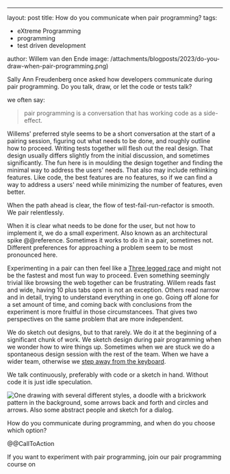 ---
layout: post
title: How do you communicate when pair programming?
tags:
- eXtreme Programming
- programming
- test driven development

author: Willem van den Ende
image: /attachments/blogposts/2023/do-you-draw-when-pair-programming.png)

Sally Ann Freudenberg once asked how developers communicate during pair
programming. Do you talk, draw, or let the code or tests talk?

we often say: 

> pair programming is a conversation that has working code as a side-effect.

Willems' preferred style seems to be a short conversation at the start of
a pairing session, figuring out what needs to be done, and roughly
outline how to proceed. Writing tests together 
will flesh out the real design. That design usually differs
slightly from the initial discussion, and sometimes significantly. The
fun here is in moulding the design together and finding the minimal way
to address the users' needs. That also may include rethinking features.
Like code, the best features are no features, so if we can find a way to
address a users' need while minimizing the number of features, even
better.

When the path ahead is clear, the flow of test-fail-run-refactor is smooth.
We pair relentlessly.

When it is clear what needs to be done for the user, but not how to
implement it, we do a small experiment. Also known as an architectural
spike @@reference. Sometimes it works to do it in a pair,
sometimes not. Different preferences for approaching a problem seem to
be most pronounced here. 

Experimenting in a pair can then feel like a [Three legged
race](http://fun.familyeducation.com/outdoor-games/activity/36835.html) and
might not be the fastest and most fun way to proceed. Even something seemingly
trivial like browsing the web together can be frustrating. Willem reads fast and
wide, having 10 plus tabs open is not an exception. Others read narrow and in
detail, trying to understand everything in one go. Going off alone for a set
amount of time, and coming back with conclusions from the experiment is more
fruitful in those circumstancees. That gives two perspectives on the same
problem that are more independent.

We do sketch out designs, but to that rarely. We do it at the beginning of
a significant chunk of work. We sketch design during pair programming when we wonder how
to wire things up.  Sometimes when we are stuck we do a spontaneous
design session with the rest of the team. When we have a wider team, otherwise we [step away from the keyboard](https://www.nationalgeographic.co.uk/history-and-civilisation/2022/08/the-science-of-why-you-have-great-ideas-in-the-shower "National Geographic on the science of having great ideas in the shower").

We talk continuously, preferably with code or a sketch in hand.
Without code it is just idle speculation.

![One drawing with several different styles, a doodle with a brickwork pattern
in the background, some arrows back and forth and circles and arrows. Also some
abstract people and sketch for a dialog.](/attachments/blogposts/2023/do-you-draw-when-pair-programming.png)

How do you communicate during programming, and when do you choose which
option?

@@CallToAction

If you want to experiment with pair programming, join our pair
programming course on <date>
